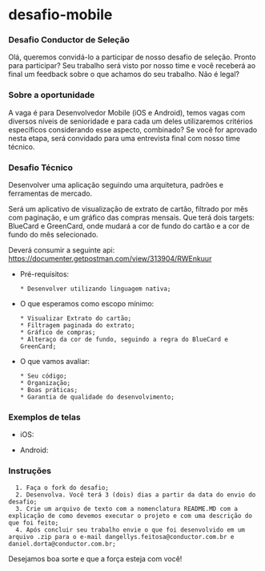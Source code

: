 # desafio-mobile

### Desafio Conductor de Seleção 
Olá, queremos convidá-lo a participar de nosso desafio de seleção.  Pronto para participar? Seu trabalho será visto por nosso time e você receberá ao final um feedback sobre o que achamos do seu trabalho. Não é legal?

### Sobre a oportunidade 
A vaga é para Desenvolvedor Mobile (iOS e Android), temos vagas com diversos níveis de senioridade e para cada um deles utilizaremos critérios específicos considerando esse aspecto, combinado? 
Se você for aprovado nesta etapa, será convidado para uma entrevista final com nosso time técnico.

### Desafio Técnico

Desenvolver uma aplicação seguindo uma arquitetura, padrões e ferramentas de mercado.

Será um aplicativo de visualização de extrato de cartão, filtrado por mês com paginação, e um gráfico das compras mensais. Que terá dois targets: BlueCard e GreenCard, onde mudará a cor de fundo do cartão e a cor de fundo do mês selecionado.

Deverá consumir a seguinte api: https://documenter.getpostman.com/view/313904/RWEnkuur

  - Pré-requisitos:
    ```
    * Desenvolver utilizando linguagem nativa;
    ```

  - O que esperamos como escopo mínimo:
    ```
    * Visualizar Extrato do cartão;
    * Filtragem paginada do extrato;
    * Gráfico de compras;
    * Alteraço da cor de fundo, seguindo a regra do BlueCard e GreenCard;
    ```
    
  - O que vamos avaliar:
    ```
    * Seu código; 
    * Organização;
    * Boas práticas;
    * Garantia de qualidade do desenvolvimento;
    ```
### Exemplos de telas    

  - iOS:
  
  - Android:
  

### Instruções
      1. Faça o fork do desafio;
      2. Desenvolva. Você terá 3 (dois) dias a partir da data do envio do desafio;
      3. Crie um arquivo de texto com a nomenclatura README.MD com a explicação de como devemos executar o projeto e com uma descrição do que foi feito;
      4. Após concluir seu trabalho envie o que foi desenvolvido em um arquivo .zip para o e-mail dangellys.feitosa@conductor.com.br e daniel.dorta@conductor.com.br;
      
Desejamos boa sorte e que a força esteja com você!
